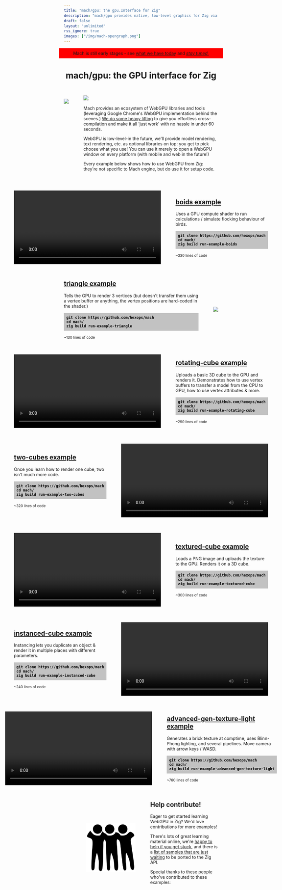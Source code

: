 ```yaml
---
title: "mach/gpu: the gpu.Interface for Zig"
description: "mach/gpu provides native, low-level graphics for Zig via WebGPU (DirectX 12, Metal, and Vulkan.) Get started in under 60s with these examples."
draft: false
layout: "unlimited"
rss_ignore: true
images: ["/img/mach-opengraph.png"]
---
```


<style>
.p-warning {
    text-align: center;
    padding: 0;
    padding-top: 0.5rem;
    padding-bottom: 0.5rem;
    background: red;
    margin-left: -1rem;
    margin-right: -1rem;
}
.p-section {
    display: flex;
    flex-direction: row;
    margin-top: 3rem;
    align-items: center;
    justify-content: center;
}
.p-section-highlight {
    margin-top: 4rem;
    margin-bottom: 2rem;
}
.p-section-right {
    margin-left: 3rem;
}
.p-section-left {
    margin-right: 3rem;
}
.p-img-left {
    height: 10rem;
    margin-left: 4.5rem;
}
.p-img-right {
    height: 10rem;
    margin-right: 4.5rem;
}
.p-logo { margin-right: 3rem; margin-top: 2rem; }
.p-logo>img {
    height: 10rem;
    width: 100%;
}

h2 {
    text-align: left;
    margin-top: 0;
}

.code-inline {
    display: inline-block;
    padding-top: 0.25rem;
    padding-bottom: 0.25rem;
}
.code-inline>a {
    color: black;
}

.code {
    text-align: left;
    background: #c2c2c2;
    color: black;
    padding: 0.5rem;
    font-weight: bold;
}

.code::-moz-selection { /* Code for Firefox */
  color: white;
  background: black;
}

.code::selection {
  color: white;
  background: black;
}

@media (max-width:700px) {
    .p-warning { margin-top: 0; }
    .p-logo { margin: auto; margin-top: 0; margin-bottom: -2rem; }
    .p-logo img { margin-top: -1rem; }
    .p-section { margin-top: 4rem; flex-direction: column; }
    .p-section h2 { text-align: center; }
    .p-section-right { margin-left: 0; }
    .p-section-left { margin-right: 0; }
    .p-section small { margin: 0; display: block; text-align: center; }
    .p-img-left { margin: auto; margin-top: 2rem; margin-bottom: -1rem; height: 6rem; }
    .p-img-right { margin: auto; margin-bottom: 2rem; margin-top: -1rem; height: 6rem; }
    .p-section iframe {
        width: 100%;
        height: 15rem;
    }
}

.animated-demo > video, .static-demo > img {
    width: 30rem;
}
</style>

<div class="p-warning">
    Mach is still early stages - see <a href="/#early-stages">what we have today</a> and <em><a href="https://twitter.com/machengine">stay tuned.</a></em>
</div>


<h1 align="center">mach/gpu: the GPU interface for Zig</h1>
<div class="p-section">
    <img style="height: 15rem;" class="color-inverted" src="https://user-images.githubusercontent.com/3173176/163735828-eb10335d-c984-4f7b-90cc-1e0a0edec1d0.png"></img>
    <div class="p-section-right">
        <img class="color-inverted" style="width: 30rem;" src="https://user-images.githubusercontent.com/3173176/160261203-505aa417-e990-45bb-8a3d-17e224f1506c.png" />
        <p>Mach provides an ecosystem of WebGPU libraries and tools (leveraging Google Chrome's WebGPU implementation behind the scenes.) <a href="https://devlog.hexops.com/2022/mach-v0.1-zig-graphics-in-60s#behind-the-scenes">We do some heavy lifting</a> to give you effortless cross-compilation and make it all 'just work' with no hassle in under 60 seconds.</p>
        <p>WebGPU is low-level-in the future, we'll provide model rendering, text rendering, etc. as optional libraries on top: you get to pick choose what you use! You can use it merely to open a WebGPU window on every platform (with mobile and web in the future!)</p>
        <p>Every example below shows how to use WebGPU from Zig: they're not specific to Mach engine, but do use it for setup code.</p>
    </div>
</div>


<div class="p-section">
    <a class="animated-demo" href="https://user-images.githubusercontent.com/3173176/163732353-14657abc-d8d6-4367-847f-2b06821a1727.mp4">
        <video autoplay loop>
        <source src="https://user-images.githubusercontent.com/3173176/163732353-14657abc-d8d6-4367-847f-2b06821a1727.mp4" type="video/mp4">
        </video>
    </a>
    <div class="p-section-right">
        <h2><a href="https://github.com/hexops/mach/tree/main/examples/boids">boids example</a></h2>
        <p>Uses a GPU compute shader to run calculations / simulate flocking behaviour of birds.</p>
        <div>
<code><pre class="code">
git clone https://github.com/hexops/mach
cd mach/
zig build run-example-boids
</pre></code>
        </div>
        <small>~330 lines of code</small>
    </div>
</div>

<div class="p-section">
    <div class="p-section-left">
        <h2><a href="https://github.com/hexops/mach/tree/main/examples/triangle">triangle example</a></h2>
        <p>Tells the GPU to render 3 vertices (but doesn't transfer them using a vertex buffer or anything, the vertex positions are hard-coded in the shader.)</p>
        <div>
<code><pre class="code">
git clone https://github.com/hexops/mach
cd mach/
zig build run-example-triangle
</pre></code>
        </div>
        <small>~130 lines of code</small>
    </div>
    <a class="static-demo" href="https://user-images.githubusercontent.com/3173176/163738403-7f3f44aa-0982-49df-9c03-e78638194b86.png">
        <img src="https://user-images.githubusercontent.com/3173176/163738403-7f3f44aa-0982-49df-9c03-e78638194b86.png" />
    </a>
</div>


<div class="p-section">
    <a class="animated-demo" href="https://user-images.githubusercontent.com/3173176/163732380-77f0485d-35e2-4ae9-bc90-46962a33e369.mp4">
        <video autoplay loop>
        <source src="https://user-images.githubusercontent.com/3173176/163732380-77f0485d-35e2-4ae9-bc90-46962a33e369.mp4" type="video/mp4">
        </video>
    </a>
    <div class="p-section-right">
        <h2><a href="https://github.com/hexops/mach/tree/main/examples/rotating-cube">rotating-cube example</a></h2>
        <p>Uploads a basic 3D cube to the GPU and renders it. Demonstrates how to use vertex buffers to transfer a model from the CPU to GPU, how to use vertex attributes & more.</p>
        <div>
<code><pre class="code">
git clone https://github.com/hexops/mach
cd mach/
zig build run-example-rotating-cube
</pre></code>
        </div>
        <small>~290 lines of code</small>
    </div>
</div>


<div class="p-section">
    <div class="p-section-left">
        <h2><a href="https://github.com/hexops/mach/tree/main/examples/two-cubes">two-cubes example</a></h2>
        <p>Once you learn how to render one cube, two isn't much more code.</p>
        <div>
<code><pre class="code">
git clone https://github.com/hexops/mach
cd mach/
zig build run-example-two-cubes
</pre></code>
        </div>
        <small>~320 lines of code</small>
    </div>
    <a class="animated-demo" href="https://user-images.githubusercontent.com/3173176/163733010-df1cca4f-bd3f-403b-b785-5bc58fa04e10.mp4">
        <video autoplay loop>
        <source src="https://user-images.githubusercontent.com/3173176/163733010-df1cca4f-bd3f-403b-b785-5bc58fa04e10.mp4" type="video/mp4">
        </video>
    </a>
</div>


<div class="p-section">
    <a class="animated-demo" href="https://user-images.githubusercontent.com/3173176/164985623-93e01957-a86b-4607-827d-2a6cda32a409.mp4">
        <video autoplay loop>
        <source src="https://user-images.githubusercontent.com/3173176/164985623-93e01957-a86b-4607-827d-2a6cda32a409.mp4" type="video/mp4">
        </video>
    </a>
    <div class="p-section-right">
        <h2><a href="https://github.com/hexops/mach/tree/main/examples/textured-cube">textured-cube example</a></h2>
        <p>Loads a PNG image and uploads the texture to the GPU. Renders it on a 3D cube.</p>
        <div>
<code><pre class="code">
git clone https://github.com/hexops/mach
cd mach/
zig build run-example-textured-cube
</pre></code>
        </div>
        <small>~300 lines of code</small>
    </div>
</div>


<div class="p-section">
    <div class="p-section-left">
        <h2><a href="https://github.com/hexops/mach/tree/main/examples/instanced-cube">instanced-cube example</a></h2>
        <p>Instancing lets you duplicate an object & render it in multiple places with different parameters.</p>
        <div>
<code><pre class="code">
git clone https://github.com/hexops/mach
cd mach/
zig build run-example-instanced-cube
</pre></code>
        </div>
        <small>~240 lines of code</small>
    </div>
    <a class="animated-demo" href="https://user-images.githubusercontent.com/3173176/164985617-43c42aed-4f04-44a1-80c8-018cd124cbeb.mp4">
        <video autoplay loop>
        <source src="https://user-images.githubusercontent.com/3173176/164985617-43c42aed-4f04-44a1-80c8-018cd124cbeb.mp4" type="video/mp4">
        </video>
    </a>
</div>


<div class="p-section">
    <a class="animated-demo" href="https://user-images.githubusercontent.com/3173176/164985604-8f86fac1-68aa-4f64-a33f-1f7f45219d31.mp4">
        <video autoplay loop>
        <source src="https://user-images.githubusercontent.com/3173176/164985604-8f86fac1-68aa-4f64-a33f-1f7f45219d31.mp4" type="video/mp4">
        </video>
    </a>
    <div class="p-section-right">
        <h2><a href="https://github.com/hexops/mach/tree/main/examples/advanced-gen-texture-light">advanced-gen-texture-light example</a></h2>
        <p>Generates a brick texture at comptime, uses Blinn-Phong lighting, and several pipelines. Move camera with arrow keys / WASD.</p>
        <div>
<code><pre class="code">
git clone https://github.com/hexops/mach
cd mach/
zig build run-example-advanced-gen-texture-light
</pre></code>
        </div>
        <small>~760 lines of code</small>
    </div>
</div>


<div class="p-section">
    <img class="p-img-left color-inverted" src="/img/people.svg"></img>
    <div class="p-section-right">
        <h2>Help contribute!</h2>
        <p>Eager to get started learning WebGPU in Zig? We'd love contributions for more examples!</p>
        <p>There's lots of great learning material online, we're <a href="https://matrix.to/#/#hexops:matrix.org">happy to help if you get stuck</a>, and there is a <a href="https://github.com/hexops/mach/issues/230">list of samples that are just waiting</a> to be ported to the Zig API.</p>
        <p>Special thanks to these people who've contributed to these examples:</p>
        <div style="max-width: 40rem; text-align: left; margin-top: 1rem;">
            <a href="https://github.com/Andoryuuta"><img src="https://images.weserv.nl/?url=github.com/Andoryuuta.png?v=4&h=60&w=60&fit=cover&mask=circle&maxage=7d" width="60px" alt="" /></a>
            <a href="https://github.com/PiergiorgioZagaria"><img src="https://images.weserv.nl/?url=github.com/PiergiorgioZagaria.png?v=4&h=60&w=60&fit=cover&mask=circle&maxage=7d" width="60px" alt="" /></a>
            <a href="https://github.com/d3m1gd"><img src="https://images.weserv.nl/?url=github.com/d3m1gd.png?v=4&h=60&w=60&fit=cover&mask=circle&maxage=7d" width="60px" alt="" /></a>
            <a href="https://github.com/johanfforsberg"><img src="https://images.weserv.nl/?url=github.com/johanfforsberg.png?v=4&h=60&w=60&fit=cover&mask=circle&maxage=7d" width="60px" alt="" /></a>
        </div>
    </div>
</div>
